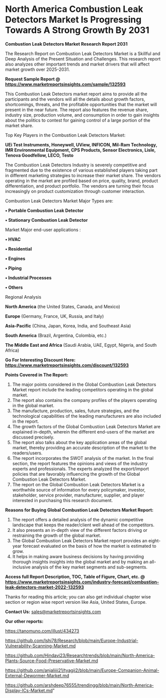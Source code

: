 # North America Combustion Leak Detectors Market Is Progressing Towards A Strong Growth By 2031

<strong>Combustion Leak Detectors Market Research Report 2031</strong>

The Research Report on Combustion Leak Detectors Market is a Skillful and Deep Analysis of the Present Situation and Challenges. This research report also analyzes other important trends and market drivers that will affect market growth over 2025-2031.

<strong>Request Sample Report @ <a href=https://www.marketreportsinsights.com/sample/132593>https://www.marketreportsinsights.com/sample/132593</a></strong>

This Combustion Leak Detectors market report aims to provide all the participants and the vendors will all the details about growth factors, shortcomings, threats, and the profitable opportunities that the market will present in the near future. The report also features the revenue share, industry size, production volume, and consumption in order to gain insights about the politics to contest for gaining control of a large portion of the market share.

Top Key Players in the Combustion Leak Detectors Market:

<strong>UEi Test Instruments, Honeywell, UView, INFICON, Mil-Ram Technology, IMR Environmental Equipment, CPS Products, Sensor Electronics, Lisle, Tenova Goodfellow, LECO, Testo</strong>

The Combustion Leak Detectors Industry is severely competitive and fragmented due to the existence of various established players taking part in different marketing strategies to increase their market share. The vendors operating in the market are profiled based on price, quality, brand, product differentiation, and product portfolio. The vendors are turning their focus increasingly on product customization through customer interaction.

Combustion Leak Detectors Market Major Types are:

<strong>• Portable Combustion Leak Detector

• Stationary Combustion Leak Detector</strong>

Market Major end-user applications :

<strong>• HVAC

• Residential

• Engines

• Piping

• Industrial Processes

• Others</strong>

Regional Analysis

</u><strong><b>North America</b></strong> (the United States, Canada, and Mexico)

<strong><b>Europe </b></strong>(Germany, France, UK, Russia, and Italy)

<strong><b>Asia-Pacific</b></strong> (China, Japan, Korea, India, and Southeast Asia)

<strong><b>South America</b></strong> (Brazil, Argentina, Colombia, etc.)

<strong><b>The Middle East and Africa</b></strong> (Saudi Arabia, UAE, Egypt, Nigeria, and South Africa)

<strong>Go For Interesting Discount Here: <a href=https://www.marketreportsinsights.com/discount/132593>https://www.marketreportsinsights.com/discount/132593</a></strong>

<strong>Points Covered in The Report:</strong>
<ol>
  <li>The major points considered in the Global Combustion Leak Detectors Market report include the leading competitors operating in the global market.</li>
  <li>The report also contains the company profiles of the players operating in the global market.</li>
  <li>The manufacture, production, sales, future strategies, and the technological capabilities of the leading manufacturers are also included in the report.</li>
  <li>The growth factors of the Global Combustion Leak Detectors Market are explained in-depth, wherein the different end-users of the market are discussed precisely.</li>
  <li>The report also talks about the key application areas of the global market, thereby providing an accurate description of the market to the readers/users.</li>
  <li>The report incorporates the SWOT analysis of the market. In the final section, the report features the opinions and views of the industry experts and professionals. The experts analyzed the export/import policies that are favorably influencing the growth of the Global Combustion Leak Detectors Market.</li>
  <li>The report on the Global Combustion Leak Detectors Market is a worthwhile source of information for every policymaker, investor, stakeholder, service provider, manufacturer, supplier, and player interested in purchasing this research document.</li>
</ol>
<strong>Reasons for Buying Global Combustion Leak Detectors Market Report:</strong>

<ol>
  <li>The report offers a detailed analysis of the dynamic competitive landscape that keeps the reader/client well ahead of the competitors.</li>
  <li>It also presents an in-depth view of the different factors driving or restraining the growth of the global market.</li>
  <li>The Global Combustion Leak Detectors Market report provides an eight-year forecast evaluated on the basis of how the market is estimated to grow.</li>
  <li>It helps in making aware business decisions by having providing thorough insights insights into the global market and by making an all-inclusive analysis of the key market segments and sub-segments.</li>
</ol>
<strong>Access full Report Description, TOC, Table of Figure, Chart, etc. @ <a href=https://www.marketreportsinsights.com/industry-forecast/combustion-leak-detectors-market-2022-132593>https://www.marketreportsinsights.com/industry-forecast/combustion-leak-detectors-market-2022-132593</a></strong>


Thanks for reading this article; you can also get individual chapter wise section or region wise report version like Asia, United States, Europe.

<strong>Contact Us:</strong>
sales@marketreportsinsights.com

<strong>Our other reports:</strong>

<a href=https://tanomuno.com/illust/434273>https://tanomuno.com/illust/434273</a>

<a href=https://github.com/Ishi78/Research/blob/main/Europe-Industrial-Vulnerability-Scanning-Market.md>https://github.com/Ishi78/Research/blob/main/Europe-Industrial-Vulnerability-Scanning-Market.md</a>

<a href=https://github.com/Hindavi23/Researchtrends/blob/main/North-America-Plants-Source-Food-Preservative-Market.md>https://github.com/Hindavi23/Researchtrends/blob/main/North-America-Plants-Source-Food-Preservative-Market.md</a>

<a href=https://github.com/anjaliiii21/tyagii2/blob/main/Europe-Companion-Animal-External-Dewormer-Market.md>https://github.com/anjaliiii21/tyagii2/blob/main/Europe-Companion-Animal-External-Dewormer-Market.md</a>

<a href=https://github.com/arshdeep76555/trendingg/blob/main/North-America-Display-ICs-Market.md>https://github.com/arshdeep76555/trendingg/blob/main/North-America-Display-ICs-Market.md</a>"
